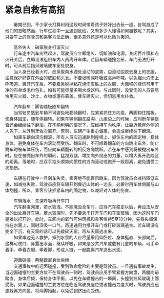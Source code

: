 # 紧急自救有高招  

&emsp;&emsp;暑期已到，不少家长打算利用这段时间带着孩子好好出去玩一趟，自驾游成了他们的首眩然而，行车过程中一旦遇到危险，又有多少人懂得如何自救呢？其实，只要车上的驾驶员和乘客方法正确，很多意外还是可以化险为夷的。  
  
&emsp;&emsp;意外失火：破窗脱身打滚灭火  
&emsp;&emsp;行车途中汽车突然起火，驾驶员应立即熄火、切断油和电源，关闭百叶窗和点火开关后，立即设法组织车内人员离开车体。若因车辆碰撞变形、车门无法打开时，可从前后挡风玻璃或车窗处脱身。  
&emsp;&emsp;当人身已经着火时，应采取向水源处滚动的姿势，边滚动边脱去身上的衣服，注意保护好露在外面的皮肤和头发。不要张嘴深呼吸或高声呼喊，以免烟火灼伤上呼吸道。离开汽车后，不要着急脱掉粘在烧伤皮肤上的衣服，大面积的烧伤可用干净的布单或毛巾包扎，如有可能尽量多喝水或饮料。与此同时，没受伤的人员要尽快用灭火器、沙土、衣物或篷布蒙盖，使车辆灭火，但切忌用水扑救。  
  
&emsp;&emsp;汽车翻车：脚钩踏板随车翻转  
&emsp;&emsp;当驾驶员感到车辆不可避免地要倾翻时，应紧紧抓住方向盘，两脚钩住踏板，使身体固定，随车体翻转。如果车辆侧翻在路沟、山崖边上的时候，应判断车辆是否还会继续往下翻滚。在不能判明的情况下，应维持车内秩序，让靠近悬崖外侧的人先下，从外到里依次离开。否则，车辆产生重心偏离，会造成继续往下翻滚。  
&emsp;&emsp;如果车辆向深沟翻滚，所有人员应迅速趴到座椅上，抓住车内的固定物，稳住身体，避免身体在车内滚动而受伤。翻车时，不可顺着翻车的方向跳出车外，防止跳车时被车体压伤，而应向车辆翻转的相反方向跳跃。若在车中感到将被抛出车外时，应在被抛出车外的瞬间，猛蹬双腿，增加向外抛出的力量，以增大离开危险区的距离。落地时，应双手抱头顺势向惯性的方向滚动或跑开一段距离，避免遭受二次损伤。  
  
&emsp;&emsp;车辆在行驶中一旦刹车失灵，乘客绝不能盲目跳车。因为驾驶员会减挡降低车速，如减挡失败，驾驶员应将车辆开到靠近山体的一边去，必要时用车体侧面与山体刮撞，所以，乘客应该抓紧车内的固定物，以减轻对人体的伤害。  
  
&emsp;&emsp;车辆落水：先深呼吸再开车门  
&emsp;&emsp;汽车翻进河里，若水较浅，不能淹没全车时，应待汽车稳定以后，再设法从安全的出处离开车辆。若水较深时，先不要急于打开车门和车窗玻璃，因为这时车门是难以打开的。此时，车厢内的氧气可供司机和乘客维持5至10分钟，先将头部保持在水面上，同时深吸一口气，再迅速用力推开车门或打碎玻璃逃生。若车辆没有完全下沉，有天窗的话可以先敲碎天窗，再从天窗逃出来。  
&emsp;&emsp;如果岸边无人救护，掉到水里的人应尽量采用仰卧位、身体挺直、头部向后，这样可使口、鼻露出水面，继续呼吸，如果是公共汽车或载有儿童的车辆，可手牵着手、牵着衣服、牵着脚，形成人链，一起脱离汽车逃出水面。  
  
&emsp;&emsp;迎面碰撞：两腿踏直身体后倾  
&emsp;&emsp;交通事故中的迎面碰撞，受到致命危险的主要是驾驶员。一旦遇有事故发生，当迎面碰撞的主要方位不在驾驶员一侧时，驾驶员应用手臂紧握方向盘，两腿向前踏直，身体后倾，保持身体平衡，以免在车辆撞击的一瞬间，头撞到挡风玻璃上而受伤。如果迎面碰撞的主要方位在临近驾驶员座位或者撞击力度大时，驾驶员应迅速躲离方向盘，将两脚抬起，以免受到挤压而受伤。